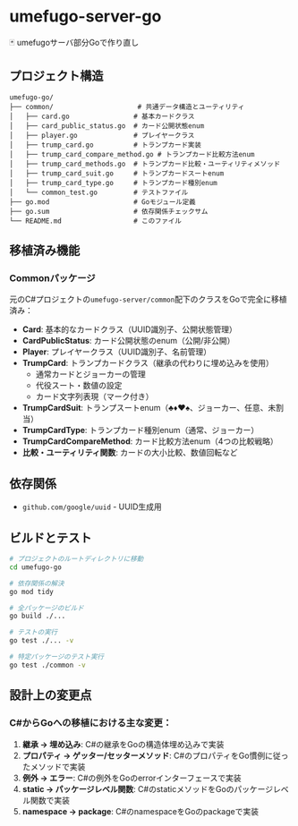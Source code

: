 # umefugo-server-go

🃏 umefugoサーバ部分Goで作り直し

## プロジェクト構造

```
umefugo-go/
├── common/                     # 共通データ構造とユーティリティ
│   ├── card.go                # 基本カードクラス
│   ├── card_public_status.go  # カード公開状態enum
│   ├── player.go              # プレイヤークラス
│   ├── trump_card.go          # トランプカード実装
│   ├── trump_card_compare_method.go # トランプカード比較方法enum
│   ├── trump_card_methods.go  # トランプカード比較・ユーティリティメソッド
│   ├── trump_card_suit.go     # トランプカードスートenum
│   ├── trump_card_type.go     # トランプカード種別enum
│   └── common_test.go         # テストファイル
├── go.mod                     # Goモジュール定義
├── go.sum                     # 依存関係チェックサム
└── README.md                  # このファイル
```

## 移植済み機能

### Commonパッケージ

元のC#プロジェクトの`umefugo-server/common`配下のクラスをGoで完全に移植済み：

- **Card**: 基本的なカードクラス（UUID識別子、公開状態管理）
- **CardPublicStatus**: カード公開状態のenum（公開/非公開）
- **Player**: プレイヤークラス（UUID識別子、名前管理）
- **TrumpCard**: トランプカードクラス（継承の代わりに埋め込みを使用）
  - 通常カードとジョーカーの管理
  - 代役スート・数値の設定
  - カード文字列表現（マーク付き）
- **TrumpCardSuit**: トランプスートenum（♣♦♥♠、ジョーカー、任意、未割当）
- **TrumpCardType**: トランプカード種別enum（通常、ジョーカー）
- **TrumpCardCompareMethod**: カード比較方法enum（4つの比較戦略）
- **比較・ユーティリティ関数**: カードの大小比較、数値回転など

## 依存関係

- `github.com/google/uuid` - UUID生成用

## ビルドとテスト

```bash
# プロジェクトのルートディレクトリに移動
cd umefugo-go

# 依存関係の解決
go mod tidy

# 全パッケージのビルド
go build ./...

# テストの実行
go test ./... -v

# 特定パッケージのテスト実行
go test ./common -v
```

## 設計上の変更点

### C#からGoへの移植における主な変更：

1. **継承 → 埋め込み**: C#の継承をGoの構造体埋め込みで実装
2. **プロパティ → ゲッター/セッターメソッド**: C#のプロパティをGo慣例に従ったメソッドで実装
3. **例外 → エラー**: C#の例外をGoのerrorインターフェースで実装
4. **static → パッケージレベル関数**: C#のstaticメソッドをGoのパッケージレベル関数で実装
5. **namespace → package**: C#のnamespaceをGoのpackageで実装